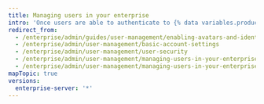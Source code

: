 ```yaml
---
title: Managing users in your enterprise
intro: 'Once users are able to authenticate to {% data variables.product.product_location_enterprise %}, they''ll want to set up a few basic custom profile settings like an avatar and email notifications.'
redirect_from:
  - /enterprise/admin/guides/user-management/enabling-avatars-and-identicons/
  - /enterprise/admin/user-management/basic-account-settings
  - /enterprise/admin/user-management/user-security
  - /enterprise/admin/user-management/managing-users-in-your-enterprise
  - /enterprise/admin/user-management/managing-users-in-your-enterprise
mapTopic: true
versions:
  enterprise-server: '*'
---
```


